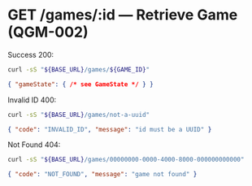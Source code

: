 # GET /games/:id — Retrieve Game (QGM-002)

Success 200:
```bash
curl -sS "${BASE_URL}/games/${GAME_ID}"
```
```json
{ "gameState": { /* see GameState */ } }
```

Invalid ID 400:
```bash
curl -sS "${BASE_URL}/games/not-a-uuid"
```
```json
{ "code": "INVALID_ID", "message": "id must be a UUID" }
```

Not Found 404:
```bash
curl -sS "${BASE_URL}/games/00000000-0000-4000-8000-000000000000"
```
```json
{ "code": "NOT_FOUND", "message": "game not found" }
```
